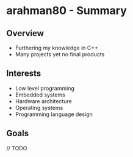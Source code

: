 # arahman80 - Summary

## Overview
- Furthering my knowledge in C++
- Many projects yet no final products

## Interests
- Low level programming
- Embedded systems
- Hardware architecture
- Operating systems
- Programming language design

## Goals
// TODO
